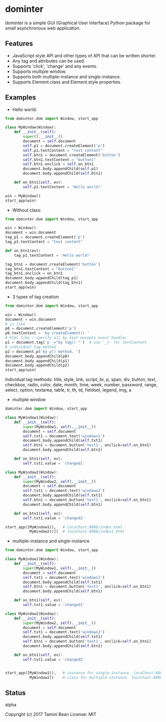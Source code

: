 dominter
========
dominter is a simple GUI (Graphical User Interface) Python package for small asynchronous web application.

Features
--------
* JavaScript style API and other types of API that can be written shorter.
* Any tag and attributes can be used.
* Supports 'click', 'change' and any events.
* Supports multiple window.
* Supports both multiple-instance and single-instance.
* Supports Element.class and Element.style properties.

Examples
--------

* Hello world:

```python
from dominter.dom import Window, start_app

class MyWindow(Window):
    def __init__(self):
        super().__init__()
        document = self.document
        self.p1 = document.createElement('p')
        self.p1.textContent = "text content"
        self.btn1 = document.createElement('button')
        self.btn1.textContent = "button1"
        self.btn1.onclick = self.on_btn1
        document.body.appendChild(self.p1)
        document.body.appendChild(self.btn1)

    def on_btn1(self, ev):
        self.p1.textContent = 'Hello world!'

win = MyWindow()
start_app(win)
```

* Without class:

```python
from dominter.dom import Window, start_app

win = Window()
document = win.document
tag_p1 = document.createElement('p')
tag_p1.textContent = "text content"

def on_btn1(ev):
    tag_p1.textContent = 'Hello world!'

tag_btn1 = document.createElement('button')
tag_btn1.textContent = "button1"
tag_btn1.onclick = on_btn1
document.body.appendChild(tag_p1)
document.body.appendChild(tag_btn1)
start_app(win)
```

* 3 types of tag creation

```python
from dominter.dom import Window, start_app

win = Window()
document = win.document
# js like
p0 = document.createElement('p')
p0.textContent = 'by createElement() '
# html like : specify all by text excepts event handler
p1 = document.tag('p _="by tag() "')  # use '_=' for textContent
# individual tag method
p2 = document.p('by p() method. ')
document.body.appendChild(p0)
document.body.appendChild(p1)
document.body.appendChild(p2)
start_app(win)
```

Individual tag methods:
title, style, link, script,
br, p, span, div, button,
text, checkbox, radio, color,
date, month, time, week, number,
password, range, select, option,
textarea, table, tr, th, td,
fieldset, legend, img, a


* multiple window

```python
dominter.dom import Window, start_app

class MyWindow1(Window):
    def __init__(self):
        super(MyWindow1, self).__init__()
        document = self.document
        self.txt1 = document.text('windows1')
        document.body.appendChild(self.txt1)
        self.btn1 = document.button('test1', onclick=self.on_btn1)
        document.body.appendChild(self.btn1)

    def on_btn1(self, ev):
        self.txt1.value = 'changed1'

class MyWindow2(Window):
    def __init__(self):
        super(MyWindow2, self).__init__()
        document = self.document
        self.txt1 = document.text('windows2')
        document.body.appendChild(self.txt1)
        self.btn1 = document.button('test1', onclick=self.on_btn1)
        document.body.appendChild(self.btn1)

    def on_btn1(self, ev):
        self.txt1.value = 'changed2'

start_app([MyWindow1(),   # localhost:8888/index.html
           MyWindow2()])  # localhost:8888/index1.html
```

* multiple-instance and single-instance

```python
from dominter.dom import Window, start_app

class MyWindow1(Window):
    def __init__(self):
        super(MyWindow1, self).__init__()
        document = self.document
        self.txt1 = document.text('windows1')
        document.body.appendChild(self.txt1)
        self.btn1 = document.button('test1', onclick=self.on_btn1)
        document.body.appendChild(self.btn1)

    def on_btn1(self, ev):
        self.txt1.value = 'changed1'

class MyWindow2(Window):
    def __init__(self):
        super(MyWindow2, self).__init__()
        document = self.document
        self.txt1 = document.text('windows2')
        document.body.appendChild(self.txt1)
        self.btn1 = document.button('test1', onclick=self.on_btn1)
        document.body.appendChild(self.btn1)

    def on_btn1(self, ev):
        self.txt1.value = 'changed2'


start_app([MyWindow1(),   # instance for single-instance. localhost:8888/index.html
           MyWindow2])    # class for multiple-instance. localhost:8888/index1.html
```

Status
------
alpha


Copyright (c) 2017 Tamini Bean
License: MIT
